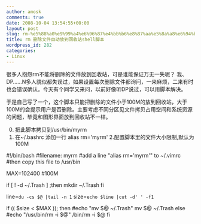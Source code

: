 ```yaml
---
author: amosk
comments: true
date: 2008-10-04 13:54:55+00:00
layout: post
slug: rm-%e5%88%a0%e9%99%a4%e6%96%87%e4%bb%b6%e8%87%aa%e5%8a%a8%e6%94%be%e5%88%b0%e5%9b%9e%e6%94%b6%e7%ab%99shell%e8%84%9a%e6%9c%ac
title: rm 删除文件自动放到回收站shell脚本
wordpress_id: 282
categories:
- Linux
---
```


很多人抱怨rm不能将删除的文件放到回收站，可是谁能保证万无一失呢？  我、DP……N多人貌似都失误过，如果设置每次删除文件都询问，一来麻烦，二来有时也会错误确认。今天有个同学又来问，以前好像听DP说过，可以用脚本解决。

于是自己写了一个，这个脚本只能把删除的文件小于100M的放到回收站，大于100M的会提示用户是否删除。主要考虑不同分区见文件拷贝占用空间和系统资源的问题，毕竟和图形界面放到回收站不一样。

0. 把此脚本拷贝到/usr/bin/myrm
1. 在~/.bashrc 添加一行 alias rm='myrm'
2.配置脚本里的文件大小限制,默认为100M

#!/bin/bash
#filename: myrm
#add a line "alias rm='myrm'" to ~/.vimrc
#then copy this file to /usr/bin

MAX=102400      #100M

if [ ! -d  ~/.Trash ] ;then
mkdir ~/.Trash
fi

line=`du -cs $@ |tail -n 1`
size=`echo $line |cut -d' ' -f1`

if (( $size < $MAX )); then
#echo "mv $@ ~/.Trash"
mv $@ ~/.Trash
else
#echo "/usr/bin/rm -i $@"
/bin/rm -i $@
fi
